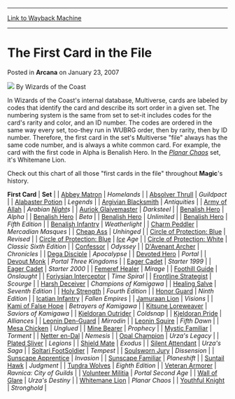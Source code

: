 
---
[Link to Wayback Machine](https://web.archive.org/web/20220516133821/https://magic.wizards.com/en/articles/archive/arcana/first-card-file-2007-01-23)

[_metadata_:author]:- "Wizards of the Coast"
[_metadata_:description]:- "In Wizards of the Coast's internal database, Multiverse, cards are labeled by codes that identify the card and describe its sort order in a given set. The numbering system is the same from set to set-it includes codes for the card's rarity and color, and an ID number. The codes are ordered in the same way every set, too-they run in WUBRG order, then by rarity, then by ID"
[_metadata_:generator]:- "Drupal 7 (http://drupal.org)"
[_metadata_:node]:- "705971"
[_metadata_:publish_date]:- "2007-01-23"
[_metadata_:source]:- "div-main-content"
[_metadata_:title]:- "The First Card in the File"
[_metadata_:wayback_capture_timestamp]:- "2022-05-16 13:38:21"
[_metadata_:wayback_raw_url]:- "https://web.archive.org/web/20220516133821id_/https://magic.wizards.com/en/articles/archive/arcana/first-card-file-2007-01-23"
[_metadata_:wayback_url]:- "https://magic.wizards.com/en/articles/archive/arcana/first-card-file-2007-01-23"
---


The First Card in the File
==========================



 Posted in **Arcana**
 on January 23, 2007 






![](https://media.magic.wizards.com/styles/auth_small/public/images/person/wizards_author.jpg)
By Wizards of the Coast











In Wizards of the Coast's internal database, Multiverse, cards are labeled by codes that identify the card and describe its sort order in a given set. The numbering system is the same from set to set-it includes codes for the card's rarity and color, and an ID number. The codes are ordered in the same way every set, too-they run in WUBRG order, then by rarity, then by ID number. Therefore, the first card in the set's Multiverse "file" always has the same code number, and is always a white common card. For example, the card with the first code in Alpha is Benalish Hero. In the *[Planar Chaos](https://gatherer.wizards.com/Pages/Card/Details.aspx?name=Planar+Chaos)* set, it's Whitemane Lion.


Check out this chart of all those "first cards in the file" throughout **Magic**'s history.




 **First Card** | **Set** |
| [Abbey Matron](https://gatherer.wizards.com/Pages/Card/Details.aspx?name=Abbey+Matron) | *Homelands* |
| [Absolver Thrull](https://gatherer.wizards.com/Pages/Card/Details.aspx?name=Absolver+Thrull) | *Guildpact* |
| [Alabaster Potion](https://gatherer.wizards.com/Pages/Card/Details.aspx?name=Alabaster+Potion) | *Legends* |
| [Argivian Blacksmith](https://gatherer.wizards.com/Pages/Card/Details.aspx?name=Argivian+Blacksmith) | *Antiquities* |
| [Army of Allah](https://gatherer.wizards.com/Pages/Card/Details.aspx?name=Army+of+Allah) | *Arabian [Night](https://gatherer.wizards.com/Pages/Card/Details.aspx?name=Night)s* |
| [Auriok Glaivemaster](https://gatherer.wizards.com/Pages/Card/Details.aspx?name=Auriok+Glaivemaster) | *Darksteel* |
| [Benalish Hero](https://gatherer.wizards.com/Pages/Card/Details.aspx?name=Benalish+Hero) | *Alpha* |
| [Benalish Hero](https://gatherer.wizards.com/Pages/Card/Details.aspx?name=Benalish+Hero) | *Beta* |
| [Benalish Hero](https://gatherer.wizards.com/Pages/Card/Details.aspx?name=Benalish+Hero) | *Unlimited* |
| [Benalish Hero](https://gatherer.wizards.com/Pages/Card/Details.aspx?name=Benalish+Hero) | *Fifth Edition* |
| [Benalish Infantry](https://gatherer.wizards.com/Pages/Card/Details.aspx?name=Benalish+Infantry) | *Weatherlight* |
| [Charm Peddler](https://gatherer.wizards.com/Pages/Card/Details.aspx?name=Charm+Peddler) | *Mercadian Masques* |
| [Cheap Ass](https://gatherer.wizards.com/Pages/Card/Details.aspx?name=Cheap+Ass) | *Unhinged* |
| [Circle of Protection: Blue](https://gatherer.wizards.com/Pages/Card/Details.aspx?name=Circle+of+Protection%3A+Blue) | *Revised* |
| [Circle of Protection: Blue](https://gatherer.wizards.com/Pages/Card/Details.aspx?name=Circle+of+Protection%3A+Blue) | *[Ice](https://gatherer.wizards.com/Pages/Card/Details.aspx?name=Ice) Age* |
| [Circle of Protection: White](https://gatherer.wizards.com/Pages/Card/Details.aspx?name=Circle+of+Protection%3A+White) | *Classic Sixth Edition* |
| [Confessor](https://gatherer.wizards.com/Pages/Card/Details.aspx?name=Confessor) | *Odyssey* |
| [D'Avenant Archer](https://gatherer.wizards.com/Pages/Card/Details.aspx?name=D%27Avenant+Archer) | *Chronicles* |
| [Dega Disciple](https://gatherer.wizards.com/Pages/Card/Details.aspx?name=Dega+Disciple) | *Apocalypse* |
| [Devoted Hero](https://gatherer.wizards.com/Pages/Card/Details.aspx?name=Devoted+Hero) | *Portal* |
| [Devout Monk](https://gatherer.wizards.com/Pages/Card/Details.aspx?name=Devout+Monk) | *Portal Three Kingdoms* |
| [Eager Cadet](https://gatherer.wizards.com/Pages/Card/Details.aspx?name=Eager+Cadet) | *Starter 1999* |
| [Eager Cadet](https://gatherer.wizards.com/Pages/Card/Details.aspx?name=Eager+Cadet) | *Starter 2000* |
| [Femeref Healer](https://gatherer.wizards.com/Pages/Card/Details.aspx?name=Femeref+Healer) | *Mirage* |
| [Foothill Guide](https://gatherer.wizards.com/Pages/Card/Details.aspx?name=Foothill+Guide) | *Onslaught* |
| [Foriysian Interceptor](https://gatherer.wizards.com/Pages/Card/Details.aspx?name=Foriysian+Interceptor) | *Time Spiral* |
| [Frontline Strategist](https://gatherer.wizards.com/Pages/Card/Details.aspx?name=Frontline+Strategist) | *Scourge* |
| [Harsh Deceiver](https://gatherer.wizards.com/Pages/Card/Details.aspx?name=Harsh+Deceiver) | *Champions of Kamigawa* |
| [Healing Salve](https://gatherer.wizards.com/Pages/Card/Details.aspx?name=Healing+Salve) | *Seventh Edition* |
| [Holy Strength](https://gatherer.wizards.com/Pages/Card/Details.aspx?name=Holy+Strength) | *Fourth Edition* |
| [Honor Guard](https://gatherer.wizards.com/Pages/Card/Details.aspx?name=Honor+Guard) | *Ninth Edition* |
| [Icatian Infantry](https://gatherer.wizards.com/Pages/Card/Details.aspx?name=Icatian+Infantry) | *Fallen Empires* |
| [Jamuraan Lion](https://gatherer.wizards.com/Pages/Card/Details.aspx?name=Jamuraan+Lion) | *Visions* |
| [Kami of False Hope](https://gatherer.wizards.com/Pages/Card/Details.aspx?name=Kami+of+False+Hope) | *Betrayers of Kamigawa* |
| [Kitsune Loreweaver](https://gatherer.wizards.com/Pages/Card/Details.aspx?name=Kitsune+Loreweaver) | *Saviors of Kamigawa* |
| [Kjeldoran Outrider](https://gatherer.wizards.com/Pages/Card/Details.aspx?name=Kjeldoran+Outrider) | *Coldsnap* |
| [Kjeldoran Pride](https://gatherer.wizards.com/Pages/Card/Details.aspx?name=Kjeldoran+Pride) | *Alliances* |
| [Leonin Den-Guard](https://gatherer.wizards.com/Pages/Card/Details.aspx?name=Leonin+Den-Guard) | *Mirrodin* |
| [Leonin Squire](https://gatherer.wizards.com/Pages/Card/Details.aspx?name=Leonin+Squire) | *Fifth Dawn* |
| [Mesa Chicken](https://gatherer.wizards.com/Pages/Card/Details.aspx?name=Mesa+Chicken) | *Unglued* |
| [Mine Bearer](https://gatherer.wizards.com/Pages/Card/Details.aspx?name=Mine+Bearer) | *Prophecy* |
| [Mystic Familiar](https://gatherer.wizards.com/Pages/Card/Details.aspx?name=Mystic+Familiar) | *Torment* |
| [Netter en-Dal](https://gatherer.wizards.com/Pages/Card/Details.aspx?name=Netter+en-Dal) | *Nemesis* |
| [Opal Champion](https://gatherer.wizards.com/Pages/Card/Details.aspx?name=Opal+Champion) | *Urza's Legacy* |
| [Plated Sliver](https://gatherer.wizards.com/Pages/Card/Details.aspx?name=Plated+Sliver) | *Legions* |
| [Shield Mate](https://gatherer.wizards.com/Pages/Card/Details.aspx?name=Shield+Mate) | *Exodus* |
| [Silent Attendant](https://gatherer.wizards.com/Pages/Card/Details.aspx?name=Silent+Attendant) | *Urza's Saga* |
| [Soltari Foot](https://gatherer.wizards.com/Pages/Card/Details.aspx?name=Soltari+Foot)[Soldier](https://gatherer.wizards.com/Pages/Card/Details.aspx?name=Soldier) | *Tempest* |
| [Soulsworn Jury](https://gatherer.wizards.com/Pages/Card/Details.aspx?name=Soulsworn+Jury) | *Dissension* |
| [Sunscape Apprentice](https://gatherer.wizards.com/Pages/Card/Details.aspx?name=Sunscape+Apprentice) | *Invasion* |
| [Sunscape Familiar](https://gatherer.wizards.com/Pages/Card/Details.aspx?name=Sunscape+Familiar) | *Planeshift* |
| [Suntail Hawk](https://gatherer.wizards.com/Pages/Card/Details.aspx?name=Suntail+Hawk) | *Judgment* |
| [Tundra Wolves](https://gatherer.wizards.com/Pages/Card/Details.aspx?name=Tundra+Wolves) | *Eighth Edition* |
| [Veteran Armorer](https://gatherer.wizards.com/Pages/Card/Details.aspx?name=Veteran+Armorer) | *Ravnica: City of Guilds* |
| [Volunteer Militia](https://gatherer.wizards.com/Pages/Card/Details.aspx?name=Volunteer+Militia) | *Portal Second Age* |
| [Wall of Glare](https://gatherer.wizards.com/Pages/Card/Details.aspx?name=Wall+of+Glare) | *Urza's Destiny* |
| [Whitemane Lion](https://gatherer.wizards.com/Pages/Card/Details.aspx?name=Whitemane+Lion) | *Planar Chaos* |
| [Youthful Knight](https://gatherer.wizards.com/Pages/Card/Details.aspx?name=Youthful+Knight) | *Stronghold* |







